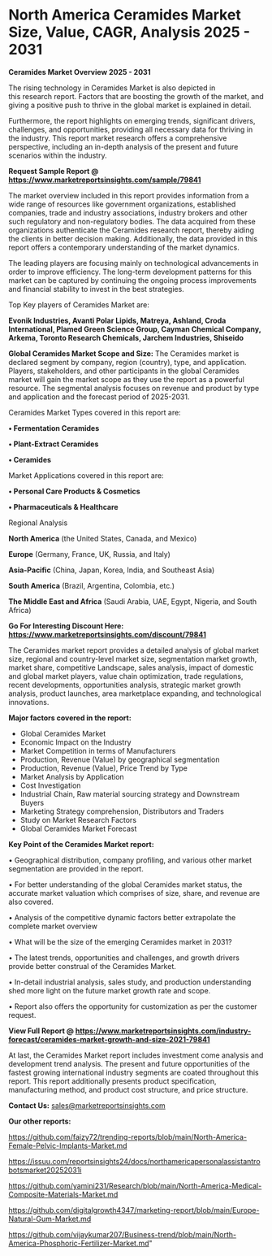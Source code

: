 # North America Ceramides Market Size, Value, CAGR, Analysis 2025 - 2031

<Strong> Ceramides Market Overview 2025 - 2031</strong>

The rising technology in Ceramides Market is also depicted in this research report. Factors that are boosting the growth of the market, and giving a positive push to thrive in the global market is explained in detail.

Furthermore, the report highlights on emerging trends, significant drivers, challenges, and opportunities, providing all necessary data for thriving in the industry. This report market research offers a comprehensive perspective, including an in-depth analysis of the present and future scenarios within the industry.

<strong>Request Sample Report @ <a href=https://www.marketreportsinsights.com/sample/79841>https://www.marketreportsinsights.com/sample/79841</a></strong>

The market overview included in this report provides information from a wide range of resources like government organizations, established companies, trade and industry associations, industry brokers and other such regulatory and non-regulatory bodies. The data acquired from these organizations authenticate the Ceramides research report, thereby aiding the clients in better decision making. Additionally, the data provided in this report offers a contemporary understanding of the market dynamics.

The leading players are focusing mainly on technological advancements in order to improve efficiency. The long-term development patterns for this market can be captured by continuing the ongoing process improvements and financial stability to invest in the best strategies.

Top Key players of Ceramides Market are:

<strong>Evonik Industries, Avanti Polar Lipids, Matreya, Ashland, Croda International, Plamed Green Science Group, Cayman Chemical Company, Arkema, Toronto Research Chemicals, Jarchem Industries, Shiseido</strong>

<strong><b>Global Ceramides Market Scope and Size:</b></strong>
The Ceramides market is declared segment by company, region (country), type, and application. Players, stakeholders, and other participants in the global Ceramides market will gain the market scope as they use the report as a powerful resource. The segmental analysis focuses on revenue and product by type and application and the forecast period of 2025-2031.

Ceramides Market Types covered in this report are:

<strong>• Fermentation Ceramides

• Plant-Extract Ceramides

• Ceramides</strong>

Market Applications covered in this report are:

<strong>• Personal Care Products & Cosmetics

• Pharmaceuticals & Healthcare</strong> 

Regional Analysis

<strong>North America</strong> (the United States, Canada, and Mexico)

<strong>Europe</strong> (Germany, France, UK, Russia, and Italy)

<strong>Asia-Pacific</strong> (China, Japan, Korea, India, and Southeast Asia)

<strong>South America</strong> (Brazil, Argentina, Colombia, etc.)

<strong>The Middle East and Africa</strong> (Saudi Arabia, UAE, Egypt, Nigeria, and South Africa)

<strong>Go For Interesting Discount Here: <a href=https://www.marketreportsinsights.com/discount/79841>https://www.marketreportsinsights.com/discount/79841</a></strong>

The Ceramides market report provides a detailed analysis of global market size, regional and country-level market size, segmentation market growth, market share, competitive Landscape, sales analysis, impact of domestic and global market players, value chain optimization, trade regulations, recent developments, opportunities analysis, strategic market growth analysis, product launches, area marketplace expanding, and technological innovations.

<strong><b>Major factors covered in the report:</b></strong>
<ul>
  <li>Global Ceramides Market </li>
  <li>Economic Impact on the Industry</li>
  <li>Market Competition in terms of Manufacturers</li>
  <li>Production, Revenue (Value) by geographical segmentation</li>
  <li>Production, Revenue (Value), Price Trend by Type</li>
  <li>Market Analysis by Application</li>
  <li>Cost Investigation</li>
  <li>Industrial Chain, Raw material sourcing strategy and Downstream Buyers</li>
  <li>Marketing Strategy comprehension, Distributors and Traders</li>
  <li>Study on Market Research Factors</li>
  <li>Global Ceramides Market Forecast</li>
</ul>

<strong><b>Key Point of the Ceramides Market report:</b></strong>

• Geographical distribution, company profiling, and various other market segmentation are provided in the report.

• For better understanding of the global Ceramides market status, the accurate market valuation which comprises of size, share, and revenue are also covered.

• Analysis of the competitive dynamic factors better extrapolate the complete market overview

• What will be the size of the emerging Ceramides market in 2031?

• The latest trends, opportunities and challenges, and growth drivers provide better construal of the Ceramides Market.

• In-detail industrial analysis, sales study, and production understanding shed more light on the future market growth rate and scope.

• Report also offers the opportunity for customization as per the customer request.

<strong><b>View Full Report @ <a href=https://www.marketreportsinsights.com/industry-forecast/ceramides-market-growth-and-size-2021-79841>https://www.marketreportsinsights.com/industry-forecast/ceramides-market-growth-and-size-2021-79841</a></b></strong>


At last, the Ceramides Market report includes investment come analysis and development trend analysis. The present and future opportunities of the fastest growing international industry segments are coated throughout this report. This report additionally presents product specification, manufacturing method, and product cost structure, and price structure.

<strong>Contact Us:</strong>
sales@marketreportsinsights.com

<strong>Our other reports:</strong>

<a href=https://github.com/faizy72/trending-reports/blob/main/North-America-Female-Pelvic-Implants-Market.md>https://github.com/faizy72/trending-reports/blob/main/North-America-Female-Pelvic-Implants-Market.md</a>

<a href=https://issuu.com/reportsinsights24/docs/northamericapersonalassistantrobotsmarket20252031i>https://issuu.com/reportsinsights24/docs/northamericapersonalassistantrobotsmarket20252031i</a>

<a href=https://github.com/yamini231/Research/blob/main/North-America-Medical-Composite-Materials-Market.md>https://github.com/yamini231/Research/blob/main/North-America-Medical-Composite-Materials-Market.md</a>

<a href=https://github.com/digitalgrowth4347/marketing-report/blob/main/Europe-Natural-Gum-Market.md>https://github.com/digitalgrowth4347/marketing-report/blob/main/Europe-Natural-Gum-Market.md</a>

<a href=https://github.com/vijaykumar207/Business-trend/blob/main/North-America-Phosphoric-Fertilizer-Market.md>https://github.com/vijaykumar207/Business-trend/blob/main/North-America-Phosphoric-Fertilizer-Market.md</a>"
